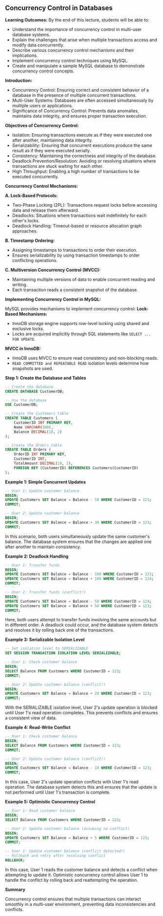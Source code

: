 ## Concurrency Control in Databases

**Learning Outcomes:**
By the end of this lecture, students will be able to:
- Understand the importance of concurrency control in multi-user database systems.
- Explain the challenges that arise when multiple transactions access and modify data concurrently.
- Describe various concurrency control mechanisms and their implications.
- Implement concurrency control techniques using MySQL.
- Create and manipulate a sample MySQL database to demonstrate concurrency control concepts.

**Introduction:**
- Concurrency Control: Ensuring correct and consistent behavior of a database in the presence of multiple concurrent transactions.
- Multi-User Systems: Databases are often accessed simultaneously by multiple users or applications.
- Significance of Concurrency Control: Prevents data anomalies, maintains data integrity, and ensures proper transaction execution.

**Objectives of Concurrency Control:**
- Isolation: Ensuring transactions execute as if they were executed one after another, maintaining data integrity.
- Serializability: Ensuring that concurrent executions produce the same result as if they were executed serially.
- Consistency: Maintaining the correctness and integrity of the database.
- Deadlock Prevention/Resolution: Avoiding or resolving situations where transactions are stuck waiting for each other.
- High Throughput: Enabling a high number of transactions to be executed concurrently.

**Concurrency Control Mechanisms:**

**A. Lock-Based Protocols:**
- Two-Phase Locking (2PL): Transactions request locks before accessing data and release them afterward.
- Deadlocks: Situations where transactions wait indefinitely for each other's locks.
- Deadlock Handling: Timeout-based or resource allocation graph approaches.

**B. Timestamp Ordering:**
- Assigning timestamps to transactions to order their execution.
- Ensures serializability by using transaction timestamps to order conflicting operations.

**C. Multiversion Concurrency Control (MVCC):**
- Maintaining multiple versions of data to enable concurrent reading and writing.
- Each transaction reads a consistent snapshot of the database.

**Implementing Concurrency Control in MySQL:**

MySQL provides mechanisms to implement concurrency control:
**Lock-Based Mechanisms:**

- InnoDB storage engine supports row-level locking using shared and exclusive locks.
- Locks are acquired implicitly through SQL statements like `SELECT ... FOR UPDATE`.

**MVCC in InnoDB:**
- InnoDB uses MVCC to ensure read consistency and non-blocking reads.
- `READ COMMITTED and REPEATABLE READ` isolation levels determine how snapshots are used.

**Step 1: Create the Database and Tables**
    
```sql
-- Create the database
CREATE DATABASE CustomerDB;

-- Use the database
USE CustomerDB;

-- Create the Customers table
CREATE TABLE Customers (
    CustomerID INT PRIMARY KEY,
    Name VARCHAR(100),
    Balance DECIMAL(10, 2)
);

-- Create the Orders table
CREATE TABLE Orders (
    OrderID INT PRIMARY KEY,
    CustomerID INT,
    TotalAmount DECIMAL(10, 2),
    FOREIGN KEY (CustomerID) REFERENCES Customers(CustomerID)
);
```

**Example 1: Simple Concurrent Updates**
```sql
-- User 1: Update customer balance
BEGIN;
UPDATE Customers SET Balance = Balance - 50 WHERE CustomerID = 123;
COMMIT;

-- User 2: Update customer balance
BEGIN;
UPDATE Customers SET Balance = Balance + 30 WHERE CustomerID = 123;
COMMIT;
```
In this scenario, both users simultaneously update the same customer's balance. The database system ensures that the changes are applied one after another to maintain consistency.

**Example 2: Deadlock Handling**

```sql
-- User 1: Transfer funds
BEGIN;
UPDATE Customers SET Balance = Balance - 100 WHERE CustomerID = 123;
UPDATE Customers SET Balance = Balance + 100 WHERE CustomerID = 124;
COMMIT;

-- User 2: Transfer funds (conflict!)
BEGIN;
UPDATE Customers SET Balance = Balance - 50 WHERE CustomerID = 124;
UPDATE Customers SET Balance = Balance + 50 WHERE CustomerID = 123;
COMMIT;
```
Here, both users attempt to transfer funds involving the same accounts but in different order. A deadlock could occur, and the database system detects and resolves it by rolling back one of the transactions.

**Example 3: Serializable Isolation Level**
```sql
-- Set isolation level to SERIALIZABLE
SET SESSION TRANSACTION ISOLATION LEVEL SERIALIZABLE;

-- User 1: Check customer balance
BEGIN;
SELECT Balance FROM Customers WHERE CustomerID = 123;
COMMIT;

-- User 2: Update customer balance (conflict!)
BEGIN;
UPDATE Customers SET Balance = Balance + 20 WHERE CustomerID = 123;
COMMIT;
```

With the SERIALIZABLE isolation level, User 2's update operation is blocked until User 1's read operation completes. This prevents conflicts and ensures a consistent view of data.

**Example 4: Read-Write Conflict**
```sql
-- User 1: Check customer balance
BEGIN;
SELECT Balance FROM Customers WHERE CustomerID = 123;
COMMIT;

-- User 2: Update customer balance (conflict!)
BEGIN;
UPDATE Customers SET Balance = Balance - 10 WHERE CustomerID = 123;
COMMIT;
```
In this case, User 2's update operation conflicts with User 1's read operation. The database system detects this and ensures that the update is not performed until User 1's transaction is complete.

**Example 5: Optimistic Concurrency Control**
```sql
-- User 1: Read customer balance
BEGIN;
SELECT Balance FROM Customers WHERE CustomerID = 123;

-- User 2: Update customer balance (assuming no conflict)
BEGIN;
UPDATE Customers SET Balance = Balance + 5 WHERE CustomerID = 123;
COMMIT;

-- User 1: Update customer balance (conflict detected!)
-- Rollback and retry after resolving conflict
ROLLBACK;
```

In this case, User 1 reads the customer balance and detects a conflict when attempting to update it. Optimistic concurrency control allows User 1 to handle the conflict by rolling back and reattempting the operation.


**Summary**

Concurrency control ensures that multiple transactions can interact smoothly in a multi-user environment, preventing data inconsistencies and conflicts.
